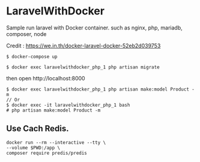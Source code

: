 # LaravelWithDocker
Sample run laravel with Docker container. such as nginx, php, mariadb, composer, node

Credit : https://we.in.th/docker-laravel-docker-52eb2d039753

`$ docker-compose up`

`$ docker exec laravelwithdocker_php_1 php artisan migrate`

then open http://localhost:8000

```
$ docker exec laravelwithdocker_php_1 php artisan make:model Product -m
// Or
$ docker exec -it laravelwithdocker_php_1 bash
# php artisan make:model Product -m
```

## Use Cach Redis.
```
docker run --rm --interactive --tty \ 
--volume $PWD:/app \
composer require predis/predis
```
